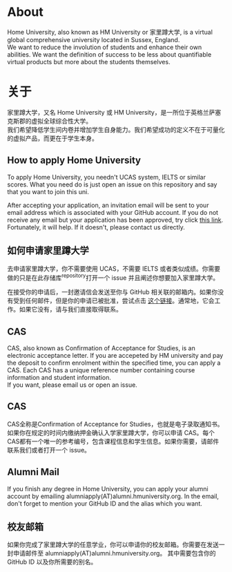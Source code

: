 # About

Home University, also known as HM University or 家里蹲大学, is a virtual global comprehensive university located in Sussex, England.  
We want to reduce the involution of students and enhance their own abilities.
We want the definition of success to be less about quantifiable virtual products but more about the students themselves.

# 关于

家里蹲大学，又名 Home University 或 HM University，是一所位于英格兰萨塞克斯郡的虚拟全球综合性大学。  
我们希望降低学生间内卷并增加学生自身能力。我们希望成功的定义不在于可量化的虚拟产品，而更在于学生本身。

## How to apply Home University

To apply Home University, you needn't UCAS system, IELTS or similar scores.
What you need do is just open an issue on this repository and say that you want to join this uni.

After accepting your application, an invitation email will be sent to your email address which is associated with your GitHub account.
If you do not receive any email but your application has been approved, try click [this link](https://github.com/orgs/HMUniversity/invitation?via_email=1).
Fortunately, it will help. If it doesn't, please contact us directly.

## 如何申请家里蹲大学

去申请家里蹲大学，你不需要使用 UCAS，不需要 IELTS 或者类似成绩。你需要做的只是在此存储库<sup>repository</sup>打开一个 issue 并且阐述你想要加入家里蹲大学。

在接受你的申请后，一封邀请信会发送至你与 GitHub 相关联的邮箱内。如果你没有受到任何邮件，但是你的申请已被批准，尝试点击 [这个链接](https://github.com/orgs/HMUniversity/invitation?via_email=1)。通常地，它会工作。如果它没有，请与我们直接取得联系。

## CAS

CAS, also known as Confirmation of Acceptance for Studies, is an electronic acceptance letter.
If you are accepeted by HM university and pay the deposit to confirm enrolment within the specified time, you can apply a CAS.
Each CAS has a unique reference number containing course information and student information.  
If you want, please email us or open an issue.

## CAS

CAS全称是Confirmation of Acceptance for Studies，也就是电子录取通知书。如果你在规定的时间内缴纳押金确认入学家里蹲大学，你可以申请 CAS。每个CAS都有一个唯一的参考编号，包含课程信息和学生信息。如果你需要，请邮件联系我们或者打开一个 issue。

## Alumni Mail

If you finish any degree in Home University, you can apply your alumni account by emailing alumniapply(AT)alumni.hmuniversity.org.
In the email, don't forget to mention your GitHub ID and the alias which you want.

## 校友邮箱

如果你完成了家里蹲大学的任意学业，你可以申请你的校友邮箱。你需要在发送一封申请邮件至 alumniapply(AT)alumni.hmuniversity.org。 其中需要包含你的 GitHub ID 以及你所需要的别名。
